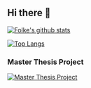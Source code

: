 ## Hi there 👋


[![Folke's github stats](https://github-readme-stats.vercel.app/api?username=kpbaks&count_private=true&show_icons=true&theme=transparent)](https://github.com/kpbaks)

[![Top Langs](https://github-readme-stats.vercel.app/api/top-langs/?username=kpbaks&hide=html,css,jupyter+notebook)](https://github.com/kpbaks)

### Master Thesis Project

[![Master Thesis Project](https://github-readme-stats.vercel.app/api/pin/?username=kpbaks&repo=gbp-rs)](https://github.com/kpbaks/gbp-rs)

<!--
**kpbaks/kpbaks** is a ✨ _special_ ✨ repository because its `README.md` (this file) appears on your GitHub profile.



Here are some ideas to get you started:

- 🔭 I’m currently working on ...
- 🌱 I’m currently learning ...
- 👯 I’m looking to collaborate on ...
- 🤔 I’m looking for help with ...
- 💬 Ask me about ...
- 📫 How to reach me: ...
- 😄 Pronouns: ...
- ⚡ Fun fact: ...
-->

<!-- https://docs.github.com/en/get-started/start-your-journey/setting-up-your-profile -->
